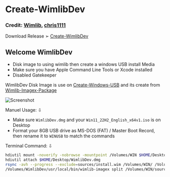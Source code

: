 # Create-WimlibDev
### Credit: [Wimlib](https://wimlib.net/), [chris1111](https://github.com/chris1111)
Download  Release ➢ [Create-WimlibDev](https://github.com/chris1111/Create-WimlibDev/releases/V1)
## Welcome WimlibDev
- Disk image to using wimlib then create a windows USB install Media
- Make sure you have Apple Command Line Tools or Xcode installed
- Disabled Gatekeeper

WimlibDev Disk Image is use on [Create-Windows-USB](https://github.com/chris1111/Create-Windows-USB) and its create from [Wimlib-Imagex-Package](https://github.com/chris1111/Wimlib-Imagex-Package)

![Screenshot](https://github.com/chris1111/Create-WimlibDev/assets/6248794/a89b5ade-adf1-4682-ba07-3e8d119eaff3)

Manuel Usage: ⇩
- Make sure `WimlibDev.dmg` and your `Win11_22H2_English_x64v1.iso` is on Desktop
- Format your 8GB USB drive as MS-DOS (FAT) / Master Boot Record, then rename it to `WINUSB` to match the commands

Terminal Command: ⇩

```bash
hdiutil mount -noverify -nobrowse -mountpoint /Volumes/WIN $HOME/Desktop/Win11_22H2_English_x64v1.iso
hdiutil attach $HOME/Desktop/WimlibDev.dmg
rsync -avh --progress --exclude=sources/install.wim /Volumes/WIN/ /Volumes/WINUSB
/Volumes/WimlibDev/usr/local/bin/wimlib-imagex split /Volumes/WIN/sources/install.wim /Volumes/WINUSB/sources/install.swm 3500
```
